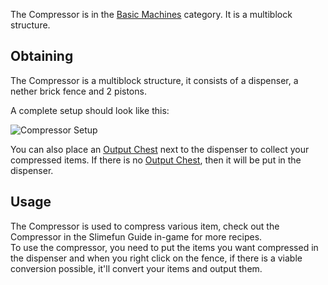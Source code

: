 The Compressor is in the [Basic Machines](https://github.com/Slimefun/Slimefun4/wiki/Basic-Machines) category. It is a multiblock structure.<br>

## Obtaining
The Compressor is a multiblock structure, it consists of a dispenser, a nether brick fence and 2 pistons.<br>

A complete setup should look like this:

![Compressor Setup](https://raw.githubusercontent.com/TheBusyBiscuit/Slimefun4-Wiki/master/images/multiblock-compressor.png)

You can also place an [Output Chest](https://github.com/Slimefun/Slimefun4/wiki/Output-Chest) next to the dispenser to collect your compressed items. If there is no [Output Chest](https://github.com/Slimefun/Slimefun4/wiki/Output-Chest), then it will be put in the dispenser.

## Usage
The Compressor is used to compress various item, check out the Compressor in the Slimefun Guide in-game for more recipes.<br> To use the compressor, you need to put the items you want compressed in the dispenser and when you right click on the fence, if there is a viable conversion possible, it'll convert your items and output them.